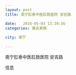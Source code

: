 ```yaml
--- 
layout: post 
title: 南宁肛泰中医肛肠医院 安吉路

date:   2016-05-03 13:39:56 
categories: 黄氏家族
  
city: 南宁
  
--- 
```

   
南宁肛泰中医肛肠医院 安吉路

信息

